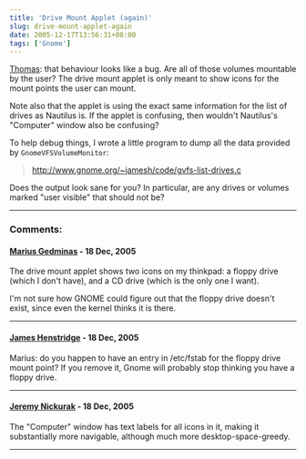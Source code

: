 ```yaml
---
title: 'Drive Mount Applet (again)'
slug: drive-mount-applet-again
date: 2005-12-17T13:56:31+08:00
tags: ['Gnome']
---
```


[Thomas](http://thomas.apestaart.org/log/index.php?p=331): that
behaviour looks like a bug. Are all of those volumes mountable by the
user? The drive mount applet is only meant to show icons for the mount
points the user can mount.

Note also that the applet is using the exact same information for the
list of drives as Nautilus is. If the applet is confusing, then
wouldn\'t Nautilus\'s \"Computer\" window also be confusing?

To help debug things, I wrote a little program to dump all the data
provided by `GnomeVFSVolumeMonitor`:

> <http://www.gnome.org/~jamesh/code/gvfs-list-drives.c>

Does the output look sane for you? In particular, are any drives or
volumes marked \"user visible\" that should not be?

---
### Comments:
#### [Marius Gedminas](http://mg.b4net.lt/) - <time datetime="2005-12-18 00:08:33">18 Dec, 2005</time>

The drive mount applet shows two icons on my thinkpad: a floppy drive
(which I don\'t have), and a CD drive (which is the only one I want).

I\'m not sure how GNOME could figure out that the floppy drive doesn\'t
exist, since even the kernel thinks it is there.

---
#### [James Henstridge](http://blogs.gnome.org/jamesh) - <time datetime="2005-12-18 00:25:38">18 Dec, 2005</time>

Marius: do you happen to have an entry in /etc/fstab for the floppy
drive mount point? If you remove it, Gnome will probably stop thinking
you have a floppy drive.

---
#### [Jeremy Nickurak](http://bg.rifetech.com) - <time datetime="2005-12-18 14:11:53">18 Dec, 2005</time>

The \"Computer\" window has text labels for all icons in it, making it
substantially more navigable, although much more desktop-space-greedy.

---
